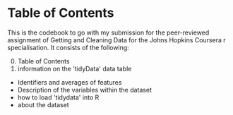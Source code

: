 # Table of Contents
This is the codebook to go with my submission for the peer-reviewed assignment of Getting and Cleaning Data for the Johns Hopkins Coursera r specialisation. It consists of the following:

0. Table of Contents
1. information on the 'tidyData' data table
  * Identifiers and averages of features
  * Description of the variables within the dataset
  * how to load 'tidydata' into R
  * about the dataset
